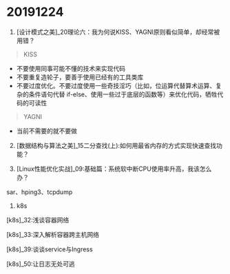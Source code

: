 # 20191224

1. [设计模式之美]_20理论六：我为何说KISS、YAGNI原则看似简单，却经常被用错？
> KISS
* 不要使用同事可能不懂的技术来实现代码
* 不要重复造轮子，要善于使用已经有的工具类库
* 不要过度优化。不要过度使用一些奇技淫巧（比如，位运算代替算术运算、复杂的条件语句代替 if-else、使用一些过于底层的函数等）来优化代码，牺牲代码的可读性

>YAGNI
* 当前不需要的就不要做

2. [数据结构与算法之美]_15二分查找(上):如何用最省内存的方式实现快速查找功能？


3. [Linux性能优化实战]_09:基础篇：系统软中断CPU使用率升高，我该怎么办？

sar、hping3、tcpdump

1. k8s 

  [k8s]_32:浅谈容器网络

  [k8s]_33:深入解析容器跨主机网络
  
  [k8s]_39:谈谈service与Ingress

  [k8s]_50:让日志无处可逃